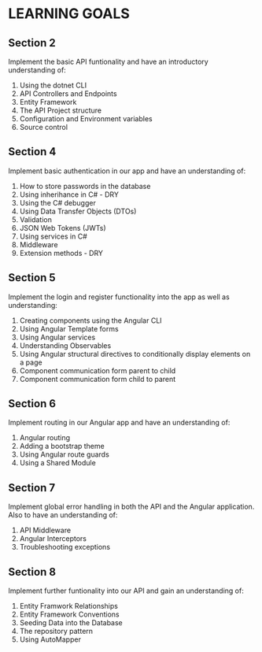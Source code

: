 # LEARNING GOALS

## Section 2

Implement the basic API funtionality and have an introductory understanding of:

1. Using the dotnet CLI
2. API Controllers and Endpoints
3. Entity Framework
4. The API Project structure
5. Configuration and Environment variables
6. Source control

## Section 4

Implement basic authentication in our app and have an understanding of:

1. How to store passwords in the database
2. Using inherihance in C# - DRY
3. Using the C# debugger
4. Using Data Transfer Objects (DTOs)
5. Validation
6. JSON Web Tokens (JWTs)
7. Using services in C#
8. Middleware
9. Extension methods - DRY

## Section 5

Implement the login and register functionality into the app as well as understanding:

1. Creating components using the Angular CLI
2. Using Angular Template forms
3. Using Angular services
4. Understanding Observables
5. Using Angular structural directives to conditionally display elements on a page
6. Component communication form parent to child
7. Component communication form child to parent

## Section 6

Implement routing in our Angular app and have an understanding of:

1. Angular routing
2. Adding a bootstrap theme
3. Using Angular route guards
4. Using a Shared Module

## Section 7

Implement global error handling in both the API and the Angular application. Also to have an understanding of:

1. API Middleware
2. Angular Interceptors
3. Troubleshooting exceptions

## Section 8

Implement further funtionality into our API and gain an understanding of:

1. Entity Framwork Relationships
2. Entity Framework Conventions
3. Seeding Data into the Database
4. The repository pattern
5. Using AutoMapper
